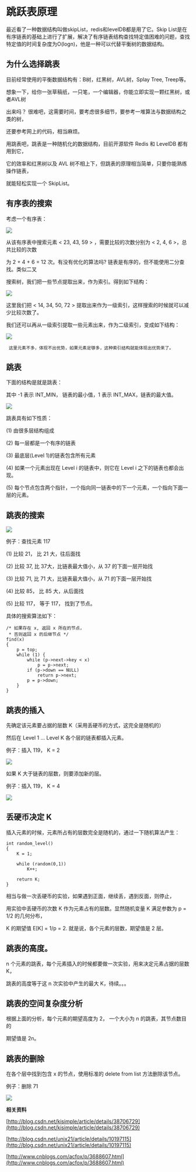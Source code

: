 # 跳跃表原理

  最近看了一种数据结构叫做skipList，redis和levelDB都是用了它。Skip List是在有序链表的基础上进行了扩展，解决了有序链表结构查找特定值困难的问题，查找特定值的时间复杂度为O\(logn\)，他是一种可以代替平衡树的数据结构。

## 为什么选择跳表

目前经常使用的平衡数据结构有：B树，红黑树，AVL树，Splay Tree, Treep等。

想象一下，给你一张草稿纸，一只笔，一个编辑器，你能立即实现一颗红黑树，或者AVL树

出来吗？ 很难吧，这需要时间，要考虑很多细节，要参考一堆算法与数据结构之类的树，

还要参考网上的代码，相当麻烦。

用跳表吧，跳表是一种随机化的数据结构，目前开源软件 Redis 和 LevelDB 都有用到它，

它的效率和红黑树以及 AVL 树不相上下，但跳表的原理相当简单，只要你能熟练操作链表，

就能轻松实现一个 SkipList。

## 有序表的搜索

考虑一个有序表：

![](http://images0.cnblogs.com/blog2015/408418/201505/151151293294032.jpg)

从该有序表中搜索元素 &lt; 23, 43, 59 &gt; ，需要比较的次数分别为 &lt; 2, 4, 6 &gt;，总共比较的次数

为 2 + 4 + 6 = 12 次。有没有优化的算法吗?  链表是有序的，但不能使用二分查找。类似二叉

搜索树，我们把一些节点提取出来，作为索引。得到如下结构：

![](http://images0.cnblogs.com/blog2015/408418/201505/151151540794271.jpg)

这里我们把 &lt; 14, 34, 50, 72 &gt; 提取出来作为一级索引，这样搜索的时候就可以减少比较次数了。

我们还可以再从一级索引提取一些元素出来，作为二级索引，变成如下结构：

![](http://images0.cnblogs.com/blog2015/408418/201505/151152187209308.jpg)

```
 这里元素不多，体现不出优势，如果元素足够多，这种索引结构就能体现出优势来了。
```

## 跳表

下面的结构是就是跳表：

其中 -1 表示 INT\_MIN， 链表的最小值，1 表示 INT\_MAX，链表的最大值。

![](http://images0.cnblogs.com/blog2015/408418/201505/151152454708202.jpg)

跳表具有如下性质：

\(1\) 由很多层结构组成

\(2\) 每一层都是一个有序的链表

\(3\) 最底层\(Level 1\)的链表包含所有元素

\(4\) 如果一个元素出现在 Level i 的链表中，则它在 Level i 之下的链表也都会出现。

\(5\) 每个节点包含两个指针，一个指向同一链表中的下一个元素，一个指向下面一层的元素。

## 跳表的搜索

![](http://images0.cnblogs.com/blog2015/408418/201505/151153099856214.jpg)

例子：查找元素 117

\(1\) 比较 21， 比 21 大，往后面找

\(2\) 比较 37,   比 37大，比链表最大值小，从 37 的下面一层开始找

\(3\) 比较 71,  比 71 大，比链表最大值小，从 71 的下面一层开始找

\(4\) 比较 85， 比 85 大，从后面找

\(5\) 比较 117， 等于 117， 找到了节点。

具体的搜索算法如下：

```
/* 如果存在 x, 返回 x 所在的节点， 
 * 否则返回 x 的后继节点 */  
find(x)   
{  
    p = top;  
    while (1) {  
        while (p->next->key < x)  
            p = p->next;  
        if (p->down == NULL)   
            return p->next;  
        p = p->down;  
    }  
}
```

## 跳表的插入

先确定该元素要占据的层数 K（采用丢硬币的方式，这完全是随机的）

然后在 Level 1 ... Level K 各个层的链表都插入元素。

例子：插入 119， K = 2

![](http://images0.cnblogs.com/blog2015/408418/201505/151153543146838.jpg)

如果 K 大于链表的层数，则要添加新的层。

例子：插入 119， K = 4

![](http://images0.cnblogs.com/blog2015/408418/201505/151154183451463.jpg)

## 

## 丢硬币决定 K

插入元素的时候，元素所占有的层数完全是随机的，通过一下随机算法产生：

```
int random_level()  
{  
    K = 1;  

    while (random(0,1))  
        K++;  

    return K;  
}
```

相当与做一次丢硬币的实验，如果遇到正面，继续丢，遇到反面，则停止，

用实验中丢硬币的次数 K 作为元素占有的层数。显然随机变量 K 满足参数为 p = 1/2 的几何分布，

K 的期望值 E\[K\] = 1/p = 2. 就是说，各个元素的层数，期望值是 2 层。

## 跳表的高度。

n 个元素的跳表，每个元素插入的时候都要做一次实验，用来决定元素占据的层数 K，

跳表的高度等于这 n 次实验中产生的最大 K，待续。。。

## 跳表的空间复杂度分析

根据上面的分析，每个元素的期望高度为 2， 一个大小为 n 的跳表，其节点数目的

期望值是 2n。

## 跳表的删除

在各个层中找到包含 x 的节点，使用标准的 delete from list 方法删除该节点。

例子：删除 71

![](http://images0.cnblogs.com/blog2015/408418/201505/151154511262782.jpg)

**相关资料**

[http://blog.csdn.net/kisimple/article/details/38706729](http://blog.csdn.net/kisimple/article/details/38706729)

[http://blog.csdn.net/unix21/article/details/10197115](http://blog.csdn.net/unix21/article/details/10197115)

[http://www.cnblogs.com/acfox/p/3688607.html](http://www.cnblogs.com/acfox/p/3688607.html)

